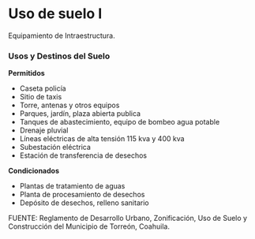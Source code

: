 ﻿
# Uso de suelo I

Equipamiento de Intraestructura.

### Usos y Destinos del Suelo

**Permitidos**

* Caseta policía
* Sitio de taxis
* Torre, antenas y otros equipos
* Parques, jardín, plaza abierta publica
* Tanques de abastecimiento, equipo de bombeo agua potable
* Drenaje pluvial
* Líneas eléctricas de alta tensión 115 kva y 400 kva
* Subestación eléctrica
* Estación de transferencia de desechos

**Condicionados**

* Plantas de tratamiento de aguas
* Planta de procesamiento de desechos
* Depósito de desechos, relleno sanitario

FUENTE: Reglamento de Desarrollo Urbano, Zonificación, Uso de Suelo y Construcción del Municipio de Torreón, Coahuila.
